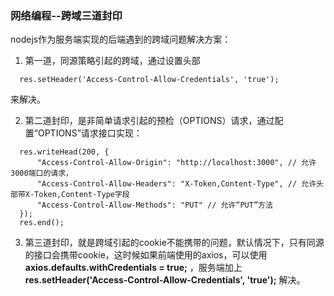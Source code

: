 ### 网络编程--跨域三道封印
nodejs作为服务端实现的后端遇到的跨域问题解决方案：  
1. 第一道，同源策略引起的跨域，通过设置头部
```
  res.setHeader('Access-Control-Allow-Credentials', 'true');
```
来解决。

2. 第二道封印，是非简单请求引起的预检（OPTIONS）请求，通过配置“OPTIONS”请求接口实现：
```
  res.writeHead(200, {
      "Access-Control-Allow-Origin": "http://localhost:3000", // 允许3000端口的请求，
      "Access-Control-Allow-Headers": "X-Token,Content-Type", // 允许头部带X-Token,Content-Type字段
      "Access-Control-Allow-Methods": "PUT" // 允许“PUT”方法
  });
  res.end();
```
3. 第三道封印，就是跨域引起的cookie不能携带的问题，默认情况下，只有同源的接口会携带cookie，这时候如果前端使用的axios，可以使用 **axios.defaults.withCredentials = true;** ，服务端加上 **res.setHeader('Access-Control-Allow-Credentials', 'true');** 解决。
